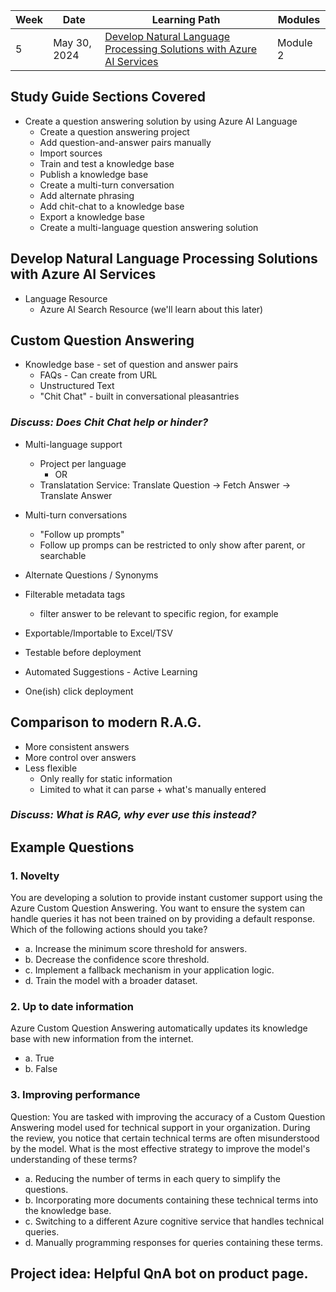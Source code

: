 
| Week | Date         | Learning Path                                                                                                                                                                               | Modules                         |
|------|--------------|---------------------------------------------------------------------------------------------------------------------------------------------------------------------------------------------|---------------------------------|
| 5    | May 30, 2024 | [Develop Natural Language Processing Solutions with Azure AI Services](https://learn.microsoft.com/en-us/training/paths/develop-language-solutions-azure-ai/)                                | Module 2                        |


## Study Guide Sections Covered
* Create a question answering solution by using Azure AI Language
    - Create a question answering project
    - Add question-and-answer pairs manually
    - Import sources
    - Train and test a knowledge base
    - Publish a knowledge base
    - Create a multi-turn conversation
    - Add alternate phrasing
    - Add chit-chat to a knowledge base
    - Export a knowledge base
    - Create a multi-language question answering solution

## Develop Natural Language Processing Solutions with Azure AI Services
* Language Resource
    * Azure AI Search Resource (we'll learn about this later)

## Custom Question Answering

* Knowledge base - set of question and answer pairs
    - FAQs - Can create from URL
    - Unstructured Text
    - "Chit Chat" - built in conversational pleasantries
### _Discuss: Does Chit Chat help or hinder?_

* Multi-language support
    - Project per language
        - OR
    - Translatation Service: Translate Question -> Fetch Answer -> Translate Answer

* Multi-turn conversations
    - "Follow up prompts"
    - Follow up promps can be restricted to only show after parent, or searchable

* Alternate Questions / Synonyms

* Filterable metadata tags
    - filter answer to be relevant to specific region, for example

* Exportable/Importable to Excel/TSV

* Testable before deployment

* Automated Suggestions - Active Learning

* One(ish) click deployment

## Comparison to modern R.A.G.
* More consistent answers
* More control over answers
* Less flexible
    * Only really for static information
    * Limited to what it can parse + what's manually entered
### _Discuss: What is RAG, why ever use this instead?_

## Example Questions

### 1. Novelty

You are developing a solution to provide instant customer support using the Azure Custom Question Answering. You want to ensure the system can handle queries it has not been trained on by providing a default response. Which of the following actions should you take?
- a. Increase the minimum score threshold for answers.
- b. Decrease the confidence score threshold.
- c. Implement a fallback mechanism in your application logic.
- d. Train the model with a broader dataset.

### 2. Up to date information

Azure Custom Question Answering automatically updates its knowledge base with new information from the internet.
- a. True
- b. False

### 3. Improving performance

Question: You are tasked with improving the accuracy of a Custom Question Answering model used for technical support in your organization. During the review, you notice that certain technical terms are often misunderstood by the model. What is the most effective strategy to improve the model's understanding of these terms?
- a. Reducing the number of terms in each query to simplify the questions.
- b. Incorporating more documents containing these technical terms into the knowledge base.
- c. Switching to a different Azure cognitive service that handles technical queries.
- d. Manually programming responses for queries containing these terms.

## Project idea: Helpful QnA bot on product page.